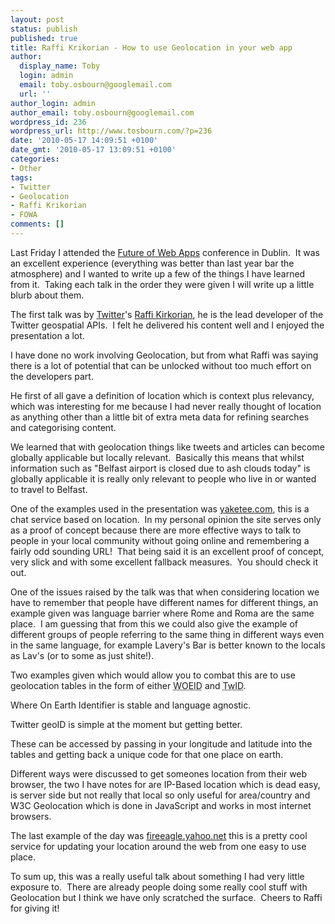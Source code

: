 ```yaml
---
layout: post
status: publish
published: true
title: Raffi Krikorian - How to use Geolocation in your web app
author:
  display_name: Toby
  login: admin
  email: toby.osbourn@googlemail.com
  url: ''
author_login: admin
author_email: toby.osbourn@googlemail.com
wordpress_id: 236
wordpress_url: http://www.tosbourn.com/?p=236
date: '2010-05-17 14:09:51 +0100'
date_gmt: '2010-05-17 13:09:51 +0100'
categories:
- Other
tags:
- Twitter
- Geolocation
- Raffi Krikorian
- FOWA
comments: []
---
```

<p>Last Friday I attended the <a href="http://futureofwebapps.com/dublin-2010/">Future of Web Apps</a> conference in Dublin.  It was an excellent experience (everything was better than last year bar the atmosphere) and I wanted to write up a few of the things I have learned from it.  Taking each talk in the order they were given I will write up a little blurb about them.</p>
<p>The first talk was by <a href="http://twitter.com">Twitter</a>'s <a href="http://twitter.com/raffi">Raffi Kirkorian</a>, he is the lead developer of the Twitter geospatial APIs.  I felt he delivered his content well and I enjoyed the presentation a lot.</p>
<p>I have done no work involving Geolocation, but from what Raffi was saying there is a lot of potential that can be unlocked without too much effort on the developers part.</p>
<p>He first of all gave a definition of location which is context plus relevancy, which was interesting for me because I had never really thought of location as anything other than a little bit of extra meta data for refining searches and categorising content.</p>
<p>We learned that with geolocation things like tweets and articles can become globally applicable but locally relevant.  Basically this means that whilst information such as "Belfast airport is closed due to ash clouds today" is globally applicable it is really only relevant to people who live in or wanted to travel to Belfast.</p>
<p>One of the examples used in the presentation was <a href="http://yaketee.com/">yaketee.com</a>, this is a chat service based on location.  In my personal opinion the site serves only as a proof of concept because there are more effective ways to talk to people in your local community without going online and remembering a fairly odd sounding URL!  That being said it is an excellent proof of concept, very slick and with some excellent fallback measures.  You should check it out.</p>
<p>One of the issues raised by the talk was that when considering location we have to remember that people have different names for different things, an example given was language barrier where Rome and Roma are the same place.  I am guessing that from this we could also give the example of different groups of people referring to the same thing in different ways even in the same language, for example Lavery's Bar is better known to the locals as Lav's (or to some as just shite!).</p>
<p>Two examples given which would allow you to combat this are to use geolocation tables in the form of either <acronym title="Where On Earth Indentifier">WOEID</acronym> and <acronym title="Twitter GeoID">TwID</acronym>.</p>
<p>Where On Earth Identifier is stable and language agnostic.</p>
<p>Twitter geoID is simple at the moment but getting better.</p>
<p>These can be accessed by passing in your longitude and latitude into the tables and getting back a unique code for that one place on earth.</p>
<p>Different ways were discussed to get someones location from their web browser, the two I have notes for are IP-Based location which is dead easy, is server side but not really that local so only useful for area/country and W3C Geolocation which is done in JavaScript and works in most internet browsers.</p>
<p>The last example of the day was <a href="ttp://fireeagle.yahoo.net/">fireeagle.yahoo.net</a> this is a pretty cool service for updating your location around the web from one easy to use place.</p>
<p>To sum up, this was a really useful talk about something I had very little exposure to.  There are already people doing some really cool stuff with Geolocation but I think we have only scratched the surface.  Cheers to Raffi for giving it!</p>
